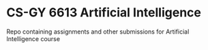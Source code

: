 # CS-GY 6613 Artificial Intelligence
 Repo containing assignments and other submissions for Artificial Intelligence course
